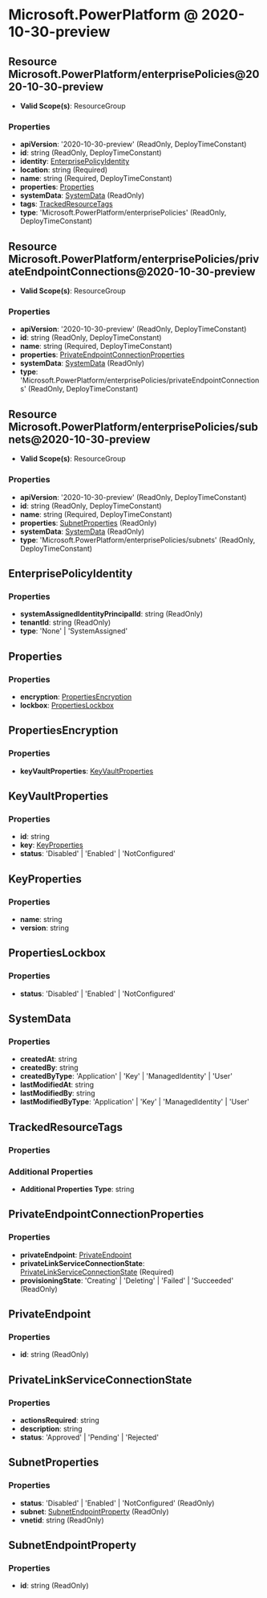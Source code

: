 # Microsoft.PowerPlatform @ 2020-10-30-preview

## Resource Microsoft.PowerPlatform/enterprisePolicies@2020-10-30-preview
* **Valid Scope(s)**: ResourceGroup
### Properties
* **apiVersion**: '2020-10-30-preview' (ReadOnly, DeployTimeConstant)
* **id**: string (ReadOnly, DeployTimeConstant)
* **identity**: [EnterprisePolicyIdentity](#enterprisepolicyidentity)
* **location**: string (Required)
* **name**: string (Required, DeployTimeConstant)
* **properties**: [Properties](#properties)
* **systemData**: [SystemData](#systemdata) (ReadOnly)
* **tags**: [TrackedResourceTags](#trackedresourcetags)
* **type**: 'Microsoft.PowerPlatform/enterprisePolicies' (ReadOnly, DeployTimeConstant)

## Resource Microsoft.PowerPlatform/enterprisePolicies/privateEndpointConnections@2020-10-30-preview
* **Valid Scope(s)**: ResourceGroup
### Properties
* **apiVersion**: '2020-10-30-preview' (ReadOnly, DeployTimeConstant)
* **id**: string (ReadOnly, DeployTimeConstant)
* **name**: string (Required, DeployTimeConstant)
* **properties**: [PrivateEndpointConnectionProperties](#privateendpointconnectionproperties)
* **systemData**: [SystemData](#systemdata) (ReadOnly)
* **type**: 'Microsoft.PowerPlatform/enterprisePolicies/privateEndpointConnections' (ReadOnly, DeployTimeConstant)

## Resource Microsoft.PowerPlatform/enterprisePolicies/subnets@2020-10-30-preview
* **Valid Scope(s)**: ResourceGroup
### Properties
* **apiVersion**: '2020-10-30-preview' (ReadOnly, DeployTimeConstant)
* **id**: string (ReadOnly, DeployTimeConstant)
* **name**: string (Required, DeployTimeConstant)
* **properties**: [SubnetProperties](#subnetproperties) (ReadOnly)
* **systemData**: [SystemData](#systemdata) (ReadOnly)
* **type**: 'Microsoft.PowerPlatform/enterprisePolicies/subnets' (ReadOnly, DeployTimeConstant)

## EnterprisePolicyIdentity
### Properties
* **systemAssignedIdentityPrincipalId**: string (ReadOnly)
* **tenantId**: string (ReadOnly)
* **type**: 'None' | 'SystemAssigned'

## Properties
### Properties
* **encryption**: [PropertiesEncryption](#propertiesencryption)
* **lockbox**: [PropertiesLockbox](#propertieslockbox)

## PropertiesEncryption
### Properties
* **keyVaultProperties**: [KeyVaultProperties](#keyvaultproperties)

## KeyVaultProperties
### Properties
* **id**: string
* **key**: [KeyProperties](#keyproperties)
* **status**: 'Disabled' | 'Enabled' | 'NotConfigured'

## KeyProperties
### Properties
* **name**: string
* **version**: string

## PropertiesLockbox
### Properties
* **status**: 'Disabled' | 'Enabled' | 'NotConfigured'

## SystemData
### Properties
* **createdAt**: string
* **createdBy**: string
* **createdByType**: 'Application' | 'Key' | 'ManagedIdentity' | 'User'
* **lastModifiedAt**: string
* **lastModifiedBy**: string
* **lastModifiedByType**: 'Application' | 'Key' | 'ManagedIdentity' | 'User'

## TrackedResourceTags
### Properties
### Additional Properties
* **Additional Properties Type**: string

## PrivateEndpointConnectionProperties
### Properties
* **privateEndpoint**: [PrivateEndpoint](#privateendpoint)
* **privateLinkServiceConnectionState**: [PrivateLinkServiceConnectionState](#privatelinkserviceconnectionstate) (Required)
* **provisioningState**: 'Creating' | 'Deleting' | 'Failed' | 'Succeeded' (ReadOnly)

## PrivateEndpoint
### Properties
* **id**: string (ReadOnly)

## PrivateLinkServiceConnectionState
### Properties
* **actionsRequired**: string
* **description**: string
* **status**: 'Approved' | 'Pending' | 'Rejected'

## SubnetProperties
### Properties
* **status**: 'Disabled' | 'Enabled' | 'NotConfigured' (ReadOnly)
* **subnet**: [SubnetEndpointProperty](#subnetendpointproperty) (ReadOnly)
* **vnetid**: string (ReadOnly)

## SubnetEndpointProperty
### Properties
* **id**: string (ReadOnly)

